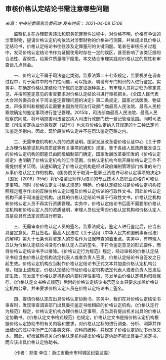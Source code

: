 ## 审核价格认定结论书需注意哪些问题

### 

_来源：中央纪委国家监委网站_ _发布时间： 2021-04-08 15:06_

　　监察机关在办理职务违法和职务犯罪案件过程中，对价格不明、价格有争议的涉案财物，提请价格认定机构依法对涉案财物的价格进行测算，并依规出具价格认定结论书，价格认定结论书往往涉及定罪量刑的关键问题。笔者在审核把关过程中，发现价格认定结论书作为证据使用时存在一定的误区，甚至影响了该类证据的合法性、客观性，给案件质量埋下隐患。本文结合审理实践对价格认定的属性和审查谈几点体会。

　　一、价格认定不属于司法鉴定类别。监察法第二十七条规定，监察机关在调查过程中，对于案件中的专门性问题，可以指派、聘请有专门知识的人进行鉴定。实务中，在确定价格认定结论书所属的法定证据种类上，有审理人员将之归为鉴定意见，并按照鉴定意见的审查要求对价格认定结论书进行审核把关。《全国人民代表大会常务委员会关于司法鉴定管理问题的决定》第二条规定，国家对法医类、物证类、声像资料和根据诉讼需要由国务院司法行政部门商最高人民法院、最高人民检察院确定的鉴定事项进行登记管理。2015年，司法部商最高人民法院、最高人民检察院同意，将环境损害司法鉴定纳入司法行政部门统一登记管理范围。同时司法部《司法鉴定执业分类规定（试行）》也未将价格认定纳入其规定的十三种法定司法鉴定类别内。因此，现阶段价格认定并不在司法鉴定范畴之内。

　　二、无需审查机构和人员的资质证明。国家发展改革委价格认证中心《关于停止办理价格鉴证机构资质证等有关事项的通知》规定，鉴于各级人民政府批准设立的价格认定机构的职能已由同级编制部门确定，国家发展改革委印发的《价格认定规定》也明确了价格认定机构的工作范围，价格认定机构今后开展价格认定工作不需提供相关证明。该通知确定了价格认定机构是经过政府编制管理部门核准的专门从事价格认定工作的机构。《国务院关于取消一批职业资格许可和认定事项的决定》（国发〔2016〕35号）将价格鉴证师作为取消的专业技术人员职业资格许可和认定事项。同时《价格认定文书格式规范》明确，价格认定结论书是价格认定机构按照规定程序作出的反映价格认定过程及价格认定结论的行政性文书。因此价格认定机构不属于司法鉴定机构，出具的价格认定结论书属于行政性文书，价格认定机构和价格认定人员不再实行资质管理。实务中，价格认定结论书后面不需要附价格认定机构和价格认定人员的资质证明，审理人员也无需对价格认定机构和价格认定人员是否具有法定资质进行审查。

　　三、无需审查价格认定人员的签名。监察法规定，鉴定人进行鉴定后，应当出具鉴定意见，并且签名。最高人民法院《关于适用〈中华人民共和国刑事诉讼法〉的解释》第九十七条也将鉴定人的签名作为证据审查的着重点。实务中，有审理人员认为价格认定结论书没有价格认定人员的签名，不符合鉴定意见的形式要件，而将价格认定结论书予以排除。《价格认定行为规范》规定，经过审核的价格认定结论书应当由价格认定机构法定代表人或者负责人签发。价格认定结论书自签发之日起生效。价格认定机构应当制作价格认定结论书正式文本并加盖价格认定机构公章。根据上述规定，价格认定结论书经价格认定机构法定代表人或者负责人签发后即生效，签发属于价格认定机构的内部程序性事项，签发单由价格认定机构归档保存。《价格认定文书格式规范》后附的价格认定结论书示范文本只要求加盖价格认定机构公章，并未要求价格认定人员在价格认定结论书上签名。

　　四、提请价格认定应出具价格认定协助书。实务中，我们在对价格认定结论书审查时，发现审查调查部门出具委托鉴定书给相应的价格认定机构。《价格认定行为规范》规定，价格认定机构办理价格认定事项，应当具有提出机关出具的价格认定协助书。《价格认定文书格式规范》也规定，价格认定文书是指价格认定机构根据价格认定协助书的有关内容和要求，对价格认定标的进行调查、分析、测算并作出结论的过程中所产生的各类文件、资料的统称，并规定了价格认定协助书示范文本。因此，纪检监察机关向价格认定机构提出价格认定协助不能出具委托鉴定书，而应该出具价格认定协助书。

　　（作者：郑俊 单位：浙江省衢州市柯城区纪委监委）